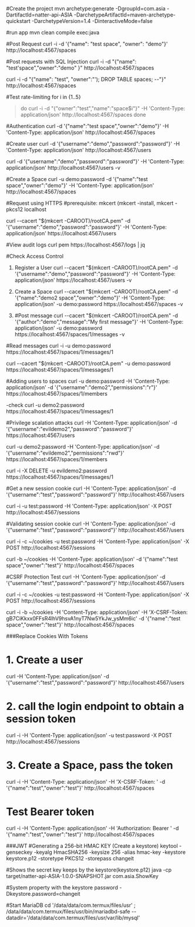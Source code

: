 
#Create the project
mvn archetype:generate -DgroupId=com.asia -DartifactId=natter-api-ASIA -DarchetypeArtifactId=maven-archetype-quickstart -DarchetypeVersion=1.4 -DinteractiveMode=false

#run app
mvn clean compile exec:java

#Post Request
curl -i -d '{"name": "test space", "owner": "demo"}' http://localhost:4567/spaces

#Post requests with SQL Injection
curl -i -d "{\"name\": \"test'space\",\"owner\":\"demo\" }" http://localhost:4567/spaces

curl -i -d "{\"name\": \"test\", \"owner\":\"'); DROP TABLE spaces; --\"}" http://localhost:4567/spaces 

#Test rate-limiting
for i in {1..5}
> do
curl -i -d "{\"owner\":\"test\",\"name\":\"space$i\"}" -H 'Content-Type: application/json' http://localhost:4567/spaces
> done

#Authentication
curl -d '{"name":"test space","owner":"demo"}' -H 'Content-Type: application/json' http://localhost:4567/spaces

#Create user
curl -d '{"username":"demo","password":"password"}' -H 'Content-Type: application/json' http://localhost:4567/users

curl -d '{"username":"demo","password":"password"}' -H 'Content-Type: application/json' http://localhost:4567/users -v

#Create a Space
curl -u demo:password -d '{"name":"test space","owner":"demo"}' -H 'Content-Type: application/json' http://localhost:4567/spaces


#Request using HTTPS
#prerequisite: mkcert (mkcert -install, mkcert -pkcs12 localhost

curl --cacert "$(mkcert -CAROOT)/rootCA.pem" -d '{"username":"demo","password":"password"}' -H 'Content-Type: application/json' https://localhost:4567/users

#View audit logs
curl pem https://localhost:4567/logs | jq

#Check Access Control
1. Register a User
curl --cacert "$(mkcert -CAROOT)/rootCA.pem" -d '{"username":"demo","password":"password"}' -H 'Content-Type: application/json' https://localhost:4567/users -v

2. Create a Space
curl --cacert "$(mkcert -CAROOT)/rootCA.pem" -d '{"name":"demo2 space","owner":"demo"}' -H 'Content-Type: application/json' -u demo:password https://localhost:4567/spaces -v

3. #Post message
curl --cacert "$(mkcert -CAROOT)/rootCA.pem" -d '{"author":"demo","message":"My first message"}' -H 'Content-Type: application/json' -u demo:password https://localhost:4567/spaces/1/messages -v

#Read messages
curl -i -u demo:password https://localhost:4567/spaces/1/messages/1

curl --cacert "$(mkcert -CAROOT)/rootCA.pem" -u demo:password https://localhost:4567/spaces/1/messages/1

#Adding users to spaces
curl -u demo:password -H 'Content-Type: application/json' -d '{"username":"demo2","permissions":"r"}' https://localhost:4567/spaces/1/members

-check
curl -u demo2:password https://localhost:4567/spaces/1/messages/1


#Privilege scalation attacks
curl  -H 'Content-Type: application/json' -d '{"username":"evildemo2","password":"password"}' https://localhost:4567/users

curl -u demo2:password -H 'Content-Type: application/json' -d '{"username":"evildemo2","permissions":"rwd"}' https://localhost:4567/spaces/1/members

curl -i -X DELETE -u evildemo2:password https://localhost:4567/spaces/1/messages/1

#Get a new session cookie
curl -H 'Content-Type: application/json' -d '{"username":"test","password":"password"}' http://localhost:4567/users

curl -i -u test:password -H 'Content-Type: application/json' -X POST http://localhost:4567/sessions

#Validating session cookie
curl -H 'Content-Type: application/json' -d '{"username":"test","password":"password"}' http://localhost:4567/users

 curl -i -c ~/cookies -u test:password -H 'Content-Type: application/json' -X POST http://localhost:4567/sessions

curl -b ~/cookies -H 'Content-Type: application/json' -d '{"name":"test space","owner":"test"}' http://localhost:4567/spaces

#CSRF Protection Test
curl -H 'Content-Type: application/json' -d '{"username":"test","password":"password"}' http://localhost:4567/users

curl -i -c ~/cookies -u test:password -H 'Content-Type: application/json' -X POST http://localhost:4567/sessions

curl -i -b ~/cookies -H 'Content-Type: application/json' -H 'X-CSRF-Token: gB7CiKkxx0FFsR4lhV9hsvA1nyT7Nw5YkJw_ysMm6ic' -d '{"name":"test space","owner":"test"}' http://localhost:4567/spaces

###Replace Cookies With Tokens
# 1. Create a user
curl -H 'Content-Type: application/json' -d '{"username":"test","password":"password"}' http://localhost:4567/users

# 2. call the login endpoint to obtain a session token
curl -i -H 'Content-Type: application/json' -u test:password -X POST http://localhost:4567/sessions

# 3. Create a Space, pass the token
curl -i -H 'Content-Type: application/json' -H 'X-CSRF-Token: ' -d '{"name":"test","owner":"test"}' http://localhost:4567/spaces

# Test Bearer token
curl -i -H 'Content-Type: application/json' -H 'Authorization: Bearer ' -d '{"name":"test","owner":"test"}' http://localhost:4567/spaces

###JWT
#Generating a 256-bit HMAC KEY (Create a keystore)
keytool -genseckey -keyalg HmacSHA256 -keysize 256 -alias hmac-key -keystore keystore.p12 -storetype PKCS12 -storepass changeit

#Shows the secret key keeps by the  keystore(keystore.p12)
java -cp target/natter-api-ASIA-1.0.0-SNAPSHOT.jar com.asia.ShowKey

#System property with the keystore password
-Dkeystore.password=changeit

#Start MariaDB
cd '/data/data/com.termux/files/usr' ; /data/data/com.termux/files/usr/bin/mariadbd-safe --datadir='/data/data/com.termux/files/usr/var/lib/mysql'



